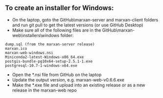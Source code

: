 ## To create an installer for Windows:
- On the laptop, goto the GitHub\marxan-server and marxan-client folders and run git pull to get the latest versions (or use GitHub Desktop)
- Make sure all of the following files are in the GitHub\marxan-web\installers\windows folder: 

```
dump.sql (from the marxan-server release)  
marxan.ico  
marxan-web-windows.nsi  
Miniconda2-latest-Windows-x86_64.exe  
postgis-bundle-pg10x64-setup-2.5.1-1.exe  
postgresql-10.7-1-windows-x64.exe   
```

- Open the *.nsi file from GitHub on the laptop
- Update the output version, e.g. marxan-web-v0.6.6.exe 
- Make the *.exe file and upload into an existing release or as a new release in the marxan-web repo

